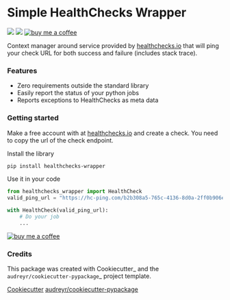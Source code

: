 # Simple HealthChecks Wrapper


[<img src="https://img.shields.io/pypi/v/healthchecks-wrapper.svg">](https://pypi.org/project/healthchecks-wrapper)
[<img src="https://readthedocs.org/projects/healthchecks-wrapper/badge/?version=latest">](https://healthchecks-wrapper.readthedocs.io/en/latest/?badge=latest)
[![buy me a coffee](https://img.shields.io/badge/If%20you%20like%20it-Buy%20me%20a%20coffee-orange.svg?style=for-the-badge)](https://www.buymeacoffee.com/samarpanrai)

Context manager around service provided by [healthchecks.io](https://healthchecks.io/) that will ping your check URL for both success and failure (includes stack trace).

### Features

* Zero requirements outside the standard library
* Easily report the status of your python jobs
* Reports exceptions to HealthChecks as meta data

### Getting started
Make a free account with at [healthchecks.io](https://healthchecks.io/) and create a check. You need to copy the url of the check endpoint.

Install the library

```bash
pip install healthchecks-wrapper
```

Use it in your code

```python
from healthchecks_wrapper import HealthCheck
valid_ping_url = "https://hc-ping.com/b2b308a5-765c-4136-8d0a-2ff0b906e3ee"  # Replace with your job url

with HealthCheck(valid_ping_url):
    # Do your job
    ...
```


[![buy me a coffee](https://www.buymeacoffee.com/assets/img/custom_images/orange_img.png)](https://www.buymeacoffee.com/samarpanrai)

### Credits

This package was created with Cookiecutter_ and the `audreyr/cookiecutter-pypackage`_ project template.

[Cookiecutter](https://github.com/audreyr/cookiecutter)
[audreyr/cookiecutter-pypackage](https://github.com/audreyr/cookiecutter-pypackage)
